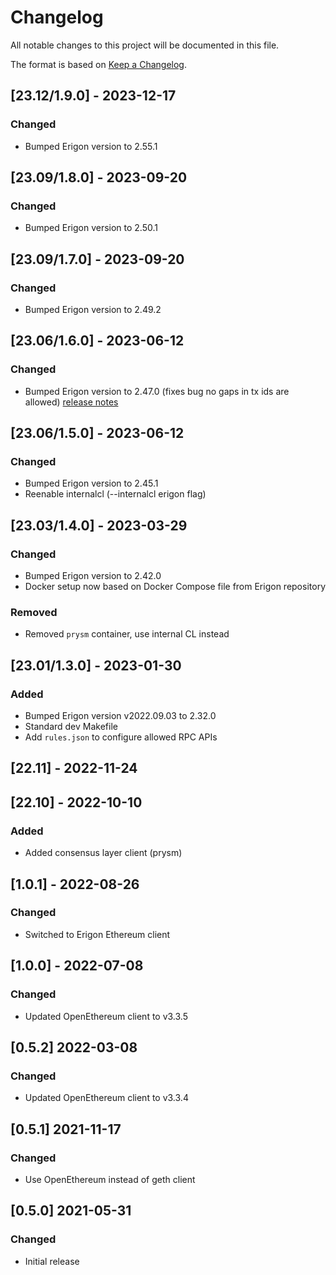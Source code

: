 # Changelog
All notable changes to this project will be documented in this file.

The format is based on [Keep a Changelog](https://keepachangelog.com/en/1.0.0/).

## [23.12/1.9.0] - 2023-12-17
### Changed
- Bumped Erigon version to 2.55.1

## [23.09/1.8.0] - 2023-09-20
### Changed
- Bumped Erigon version to 2.50.1

## [23.09/1.7.0] - 2023-09-20
### Changed
- Bumped Erigon version to 2.49.2

## [23.06/1.6.0] - 2023-06-12
### Changed
- Bumped Erigon version to 2.47.0 (fixes bug no gaps in tx ids are allowed) [release notes](https://github.com/ledgerwatch/erigon/releases/tag/v2.47.0)

## [23.06/1.5.0] - 2023-06-12
### Changed
- Bumped Erigon version to 2.45.1
- Reenable internalcl (--internalcl erigon flag)

## [23.03/1.4.0] - 2023-03-29
### Changed
- Bumped Erigon version to 2.42.0
- Docker setup now based on Docker Compose file from Erigon repository
### Removed
- Removed `prysm` container, use internal CL instead

## [23.01/1.3.0] - 2023-01-30
### Added
- Bumped Erigon version v2022.09.03 to 2.32.0
- Standard dev Makefile
- Add `rules.json` to configure allowed RPC APIs

## [22.11] - 2022-11-24

## [22.10] - 2022-10-10
### Added
- Added consensus layer client (prysm)

## [1.0.1] - 2022-08-26
### Changed
- Switched to Erigon Ethereum client

## [1.0.0] - 2022-07-08
### Changed
- Updated OpenEthereum client to v3.3.5

## [0.5.2] 2022-03-08
### Changed
- Updated OpenEthereum client to v3.3.4

## [0.5.1] 2021-11-17
### Changed
- Use OpenEthereum instead of geth client

## [0.5.0] 2021-05-31
### Changed
- Initial release
